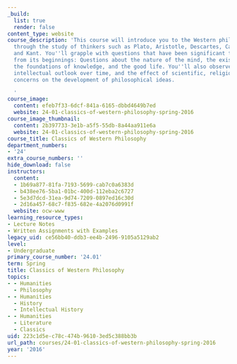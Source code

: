 ```yaml
---
_build:
  list: true
  render: false
content_type: website
course_description: 'This course will introduce you to the Western philosophical tradition
  through the study of thinkers such as Plato, Aristotle, Descartes, Cavendish, Hume,
  and Kant. You''ll grapple with questions that have been significant to philosophy
  from its beginnings: Questions about the nature of the mind, the existence of God,
  the foundations of knowledge, and the good life. You''ll also observe changes of
  intellectual outlook over time, and the effect of scientific, religious, and political
  concerns on the development of philosophical ideas.

  '
course_image:
  content: efeb7f33-6dcf-841a-6165-dbbd4649b7ed
  website: 24-01-classics-of-western-philosophy-spring-2016
course_image_thumbnail:
  content: 2b397733-3e1b-a5f5-55db-8a44aa911e6a
  website: 24-01-classics-of-western-philosophy-spring-2016
course_title: Classics of Western Philosophy
department_numbers:
- '24'
extra_course_numbers: ''
hide_download: false
instructors:
  content:
  - 1b69a877-81fa-7193-5699-cab7c0a6383d
  - b438ee76-5ba1-01bc-400d-112eba2c6727
  - 5e3d7dcd-31ea-9d74-7209-0897ed16c30d
  - 2d16a457-68c7-f835-682e-4a2076d0991f
  website: ocw-www
learning_resource_types:
- Lecture Notes
- Written Assignments with Examples
legacy_uid: ce56bb40-ddb3-ee4b-2496-9105a5129ab2
level:
- Undergraduate
primary_course_number: '24.01'
term: Spring
title: Classics of Western Philosophy
topics:
- - Humanities
  - Philosophy
- - Humanities
  - History
  - Intellectual History
- - Humanities
  - Literature
  - Classics
uid: 223c1d5e-c78c-474b-9610-3ed5c388bb3b
url_path: courses/24-01-classics-of-western-philosophy-spring-2016
year: '2016'
---
```

